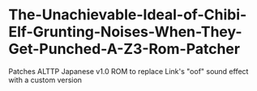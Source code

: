 # The-Unachievable-Ideal-of-Chibi-Elf-Grunting-Noises-When-They-Get-Punched-A-Z3-Rom-Patcher
Patches ALTTP Japanese v1.0 ROM to replace Link's "oof" sound effect with a custom version
